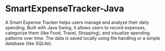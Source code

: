 # SmartExpenseTracker-Java
A Smart Expense Tracker helps users manage and analyze their daily spending. Built with Java Swing, it allows users to record expenses, categorize them (like Food, Travel, Shopping), and visualize spending patterns over time. The data is saved locally using file handling or a simple database (like SQLite).
